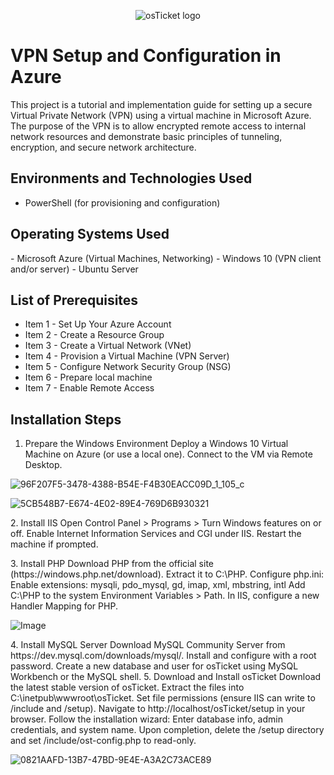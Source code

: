 <p align="center">
<img src="https://i.imgur.com/Clzj7Xs.png" alt="osTicket logo"/>
</p>

<h1>VPN Setup and Configuration in Azure</h1>
This project is a tutorial and implementation guide for setting up a secure Virtual Private Network (VPN) using a virtual machine in Microsoft Azure. The purpose of the VPN is to allow encrypted remote access to internal network resources and demonstrate basic principles of tunneling, encryption, and secure network architecture.<br />

<h2>Environments and Technologies Used</h2>

- PowerShell (for provisioning and configuration)

<h2>Operating Systems Used </h2>
- Microsoft Azure (Virtual Machines, Networking)
- Windows 10 (VPN client and/or server)
- Ubuntu Server

<h2>List of Prerequisites</h2>

- Item 1 - Set Up Your Azure Account
- Item 2 - Create a Resource Group
- Item 3 - Create a Virtual Network (VNet)
- Item 4 - Provision a Virtual Machine (VPN Server)
- Item 5 - Configure Network Security Group (NSG)
- Item 6 - Prepare local machine
- Item 7 - Enable Remote Access

<h2>Installation Steps</h2>

1. Prepare the Windows Environment
Deploy a Windows 10 Virtual Machine on Azure (or use a local one).
Connect to the VM via Remote Desktop.
</p>


![96F207F5-3478-4388-B54E-F4B30EACC09D_1_105_c](https://github.com/user-attachments/assets/0433227d-951e-4c72-a6e8-29ea25c9b95f)

![5CB548B7-E674-4E02-89E4-769D6B930321](https://github.com/user-attachments/assets/99d3ea78-dabf-40d6-a6f5-d3b5e5d271d1)

<p>
2. Install IIS
Open Control Panel > Programs > Turn Windows features on or off.
Enable Internet Information Services and CGI under IIS.
Restart the machine if prompted.
<p>
3. Install PHP
Download PHP from the official site (https://windows.php.net/download).
Extract it to C:\PHP.
Configure php.ini:
Enable extensions: mysqli, pdo_mysql, gd, imap, xml, mbstring, intl
Add C:\PHP to the system Environment Variables > Path.
In IIS, configure a new Handler Mapping for PHP.
</p>

![Image](https://github.com/user-attachments/assets/648751ef-711a-42f1-9ea7-f256e18214b9)

<p>
4. Install MySQL Server
Download MySQL Community Server from https://dev.mysql.com/downloads/mysql/.
Install and configure with a root password.
Create a new database and user for osTicket using MySQL Workbench or the MySQL shell.
5. Download and Install osTicket
Download the latest stable version of osTicket.
Extract the files into C:\inetpub\wwwroot\osTicket.
Set file permissions (ensure IIS can write to /include and /setup).
Navigate to http://localhost/osTicket/setup in your browser.
Follow the installation wizard:
Enter database info, admin credentials, and system name.
Upon completion, delete the /setup directory and set /include/ost-config.php to read-only.

![0821AAFD-13B7-47BD-9E4E-A3A2C73ACE89](https://github.com/user-attachments/assets/ad07bc83-cd1c-450f-94f7-35cf89080221)

</p>
<br />
